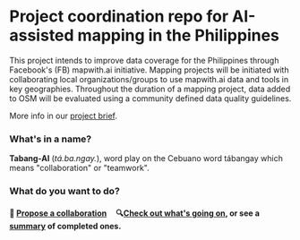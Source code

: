 # Project coordination repo for AI-assisted mapping in the Philippines

This project intends to improve data coverage for the Philippines through Facebook's (FB) mapwith.ai initiative. Mapping projects will be initiated with collaborating local organizations/groups to use mapwith.ai data and tools in key geographies. Throughout the duration of a mapping project, data added to OSM will be evaluated using a community defined data quality guidelines.

More info in our [project brief](project-brief.md).

### What's in a name?

**Tabang-AI** (*tá.ba.ngay.*), word play on the Cebuano word tábangay which means "collaboration" or "teamwork". 

### What do you want to do?

#### :rocket: [Propose a collaboration](../../issues/new/choose) &nbsp;&nbsp;&nbsp; :mag:[Check out what's going on](../../issues?q=is%3Aissue), or see a [summary](projects.md) of completed ones.



